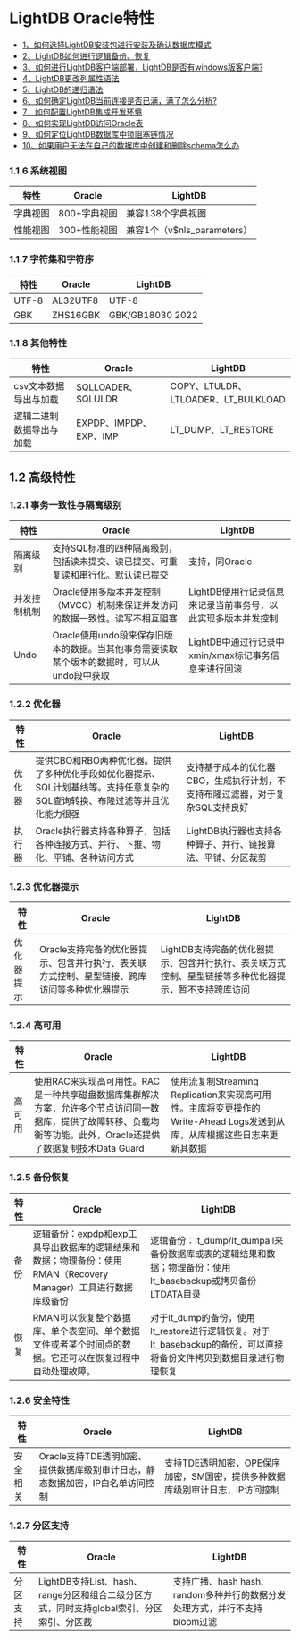# LightDB Oracle特性

- [1、如何选择LightDB安装包进行安装及确认数据库模式](https://github.com/hslightdb/LightDB-FAQ#1%E5%A6%82%E4%BD%95%E9%80%89%E6%8B%A9lightdb%E5%AE%89%E8%A3%85%E5%8C%85)  
- [2、LightDB如何进行逻辑备份、恢复](https://github.com/hslightdb/LightDB-FAQ#2lightdb%E5%A6%82%E4%BD%95%E8%BF%9B%E8%A1%8C%E9%80%BB%E8%BE%91%E5%A4%87%E4%BB%BD%E6%81%A2%E5%A4%8D)  
- [3、如何进行LightDB客户端部署，LightDB是否有windows版客户端?](https://github.com/hslightdb/LightDB-FAQ#3%E5%A6%82%E4%BD%95%E8%BF%9B%E8%A1%8Clightdb%E5%AE%A2%E6%88%B7%E7%AB%AF%E9%83%A8%E7%BD%B2lightdb%E6%98%AF%E5%90%A6%E6%9C%89windows%E7%89%88%E5%AE%A2%E6%88%B7%E7%AB%AF)    
- [4、LightDB更改列属性语法](https://github.com/hslightdb/LightDB-FAQ#4lightdb%E6%9B%B4%E6%94%B9%E5%88%97%E5%B1%9E%E6%80%A7%E8%AF%AD%E6%B3%95)  
- [5、LightDB的递归语法](https://github.com/hslightdb/LightDB-FAQ#5lightdb%E7%9A%84%E9%80%92%E5%BD%92%E8%AF%AD%E6%B3%95)  
- [6、如何确定LightDB当前连接是否已满，满了怎么分析?](https://github.com/hslightdb/LightDB-FAQ#6%E5%A6%82%E4%BD%95%E7%A1%AE%E5%AE%9Alightdb%E5%BD%93%E5%89%8D%E8%BF%9E%E6%8E%A5%E6%98%AF%E5%90%A6%E5%B7%B2%E6%BB%A1)  
- [7、如何配置LightDB集成开发环境](https://github.com/hslightdb/LightDB-FAQ#7%E5%A6%82%E4%BD%95%E9%85%8D%E7%BD%AElightdb%E9%9B%86%E6%88%90%E5%BC%80%E5%8F%91%E7%8E%AF%E5%A2%83)  
- [8、如何实现LightDB访问Oracle表](https://github.com/hslightdb/LightDB-FAQ#8%E5%A6%82%E4%BD%95%E5%AE%9E%E7%8E%B0lightdb%E8%AE%BF%E9%97%AEoracle%E8%A1%A8)  
- [9、如何定位LightDB数据库中锁阻塞链情况](https://github.com/hslightdb/LightDB-FAQ#9%E5%A6%82%E4%BD%95%E5%AE%9A%E4%BD%8Dlightdb%E6%95%B0%E6%8D%AE%E5%BA%93%E4%B8%AD%E9%94%81%E9%98%BB%E5%A1%9E%E9%93%BE%E6%83%85%E5%86%B5)  
- [10、如果用户无法在自己的数据库中创建和删除schema怎么办](https://github.com/hslightdb/LightDB-FAQ#10%E5%A6%82%E6%9E%9C%E7%94%A8%E6%88%B7%E6%97%A0%E6%B3%95%E5%9C%A8%E8%87%AA%E5%B7%B1%E7%9A%84%E6%95%B0%E6%8D%AE%E5%BA%93%E4%B8%AD%E5%88%9B%E5%BB%BA%E5%92%8C%E5%88%A0%E9%99%A4schema%E6%80%8E%E4%B9%88%E5%8A%9E)  




### 1.1.6 系统视图

| 特性       | Oracle              | LightDB                      |
|------------|---------------------|------------------------------|
| 字典视图   | 800+字典视图       | 兼容138个字典视图             |
| 性能视图   | 300+性能视图       | 兼容1个（v$nls_parameters）  |

### 1.1.7 字符集和字符序

| 特性       | Oracle        | LightDB               |
|------------|---------------|-----------------------|
| UTF-8      | AL32UTF8      | UTF-8                 |
| GBK        | ZHS16GBK      | GBK/GB18030 2022      |

### 1.1.8 其他特性

| 特性                            | Oracle                | LightDB                           |
|---------------------------------|-----------------------|-----------------------------------|
| csv文本数据导出与加载           | SQLLOADER、SQLULDR    | COPY、LTULDR、LTLOADER、LT_BULKLOAD |
| 逻辑二进制数据导出与加载       | EXPDP、IMPDP、EXP、IMP | LT_DUMP、LT_RESTORE             |

## 1.2 高级特性

### 1.2.1 事务一致性与隔离级别

| 特性         | Oracle               | LightDB                        |
|--------------|----------------------|--------------------------------|
| 隔离级别     | 支持SQL标准的四种隔离级别，包括读未提交、读已提交、可重复读和串行化。默认读已提交 | 支持，同Oracle |
| 并发控制机制 | Oracle使用多版本并发控制（MVCC）机制来保证并发访问的数据一致性。读写不相互阻塞 | LightDB使用行记录信息来记录当前事务号，以此实现多版本并发控制 |
| Undo         | Oracle使用undo段来保存旧版本的数据。当其他事务需要读取某个版本的数据时，可以从undo段中获取 | LightDB中通过行记录中xmin/xmax标记事务信息来进行回滚 |

### 1.2.2 优化器

| 特性       | Oracle                                                                                              | LightDB                                                                   |
|------------|-----------------------------------------------------------------------------------------------------|---------------------------------------------------------------------------|
| 优化器     | 提供CBO和RBO两种优化器。提供了多种优化手段如优化器提示、SQL计划基线等。支持任意复杂的SQL查询转换、布隆过滤等并且优化能力很强 | 支持基于成本的优化器CBO，生成执行计划，不支持布隆过滤器，对于复杂SQL支持良好 |
| 执行器     | Oracle执行器支持各种算子，包括各种连接方式、并行、下推、物化、平铺、各种访问方式                       | LightDB执行器也支持各种算子、并行、链接算法、平铺、分区裁剪                 |

### 1.2.3 优化器提示

| 特性         | Oracle                                                                                                 | LightDB                                                                           |
|--------------|--------------------------------------------------------------------------------------------------------|-----------------------------------------------------------------------------------|
| 优化器提示   | Oracle支持完备的优化器提示、包含并行执行、表关联方式控制、星型链接、跨库访问等多种优化器提示           | LightDB支持完备的优化器提示、包含并行执行、表关联方式控制、星型链接等多种优化器提示，暂不支持跨库访问 |

### 1.2.4 高可用

| 特性      | Oracle                                                                                     | LightDB                                                                               |
|-----------|--------------------------------------------------------------------------------------------|---------------------------------------------------------------------------------------|
| 高可用    | 使用RAC来实现高可用性。RAC是一种共享磁盘数据库集群解决方案，允许多个节点访问同一数据库，提供了故障转移、负载均衡等功能。此外，Oracle还提供了数据复制技术Data Guard | 使用流复制Streaming Replication来实现高可用性。主库将变更操作的Write-Ahead Logs发送到从库，从库根据这些日志来更新其数据 |

### 1.2.5 备份恢复

| 特性    | Oracle                                                                                               | LightDB                                                                                           |
|---------|------------------------------------------------------------------------------------------------------|---------------------------------------------------------------------------------------------------|
| 备份    | 逻辑备份：expdp和exp工具导出数据库的逻辑结果和数据；物理备份：使用RMAN（Recovery Manager）工具进行数据库级备份 | 逻辑备份：lt_dump/lt_dumpall来备份数据库或表的逻辑结果和数据；物理备份：使用lt_basebackup或拷贝备份LTDATA目录 |
| 恢复    | RMAN可以恢复整个数据库、单个表空间、单个数据文件或者某个时间点的数据。它还可以在恢复过程中自动处理故障。    | 对于lt_dump的备份，使用lt_restore进行逻辑恢复。对于lt_basebackup的备份，可以直接将备份文件拷贝到数据目录进行物理恢复 |

### 1.2.6 安全特性

| 特性        | Oracle                                                                                                   | LightDB                                                                                   |
|-------------|----------------------------------------------------------------------------------------------------------|-------------------------------------------------------------------------------------------|
| 安全相关    | Oracle支持TDE透明加密、提供数据库级别审计日志，静态数据加密，IP白名单访问控制                            | 支持TDE透明加密，OPE保序加密，SM国密，提供多种数据库级别审计日志，IP访问控制                 |

### 1.2.7 分区支持

| 特性         | Oracle                                                                                                   | LightDB                                                                                   |
|--------------|----------------------------------------------------------------------------------------------------------|-------------------------------------------------------------------------------------------|
| 分区支持     | LightDB支持List、hash、range分区和组合二级分区方式，同时支持global索引、分区索引、分区裁 | 支持广播、hash hash、random多种并行的数据分发处理方式，并行不支持bloom过滤 |
